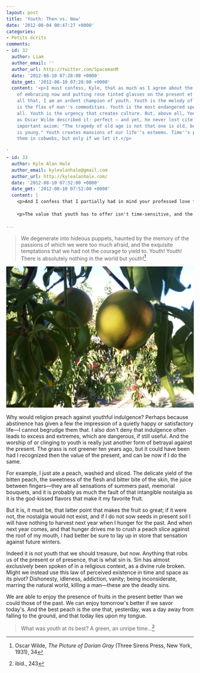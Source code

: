 ```yaml
---
layout: post
title: 'Youth: Then vs. Now'
date: '2012-08-04 00:47:27 +0000'
categories:
- Petits écrits
comments:
- id: 32
  author: Liam
  author_email: ''
  author_url: http://twitter.com/SpacemanM
  date: '2012-08-10 07:28:00 +0000'
  date_gmt: '2012-08-10 07:28:00 +0000'
  content: '<p>I must confess, Kyle, that as much as I agree about the importance
    of embracing now and putting rose tinted glasses on the present et cetera and
    all that, I am an ardent champion of youth. Youth is the melody of life. Youth
    is the flax of man''s commodities. Youth is the most endangered species of them
    all. Youth is the urgency that creates culture. But, above all, Youth is exactly
    as Oscar Wilde described it: perfect — and yet, he never lost cite of that most
    important axiom: "The tragedy of old age is not that one is old, but that one
    is young." Youth creates mansions of our life''s esteems. Time''s passing dresses
    them in cobwebs, but only if we let it.</p>

'
- id: 33
  author: Kyle Alan Hale
  author_email: kylealanhale@gmail.com
  author_url: http://kylealanhale.com/
  date: '2012-08-10 07:52:00 +0000'
  date_gmt: '2012-08-10 07:52:00 +0000'
  content: |
    <p>And I confess that I partially had in mind your professed love for youth when I wrote this. I am certainly not preaching against the appreciation of youth; I'm just suggesting that it is an incomplete view of life. It is unripe, as I have quoted Wilde's character saying. Youth creates urgency, but doesn't our death-punctuated life create all the urgency we need?</p>

    <p>The value that youth has to offer isn't time-sensitive, and the parts of it that are time sensitive are the things that are unhealthy to obsess about after they pass. Which is really all that I'm saying: we should enjoy youth while it is our present; we ought not worry about losing it; that worry only wastes time that could be spent on whatever life is currently offering. So if you aren't worrying, then carry on with enjoying your present youth. </p>

---
```


> We degenerate into hideous puppets, haunted by the memory of the passions of which we were too much afraid, and the exquisite temptations that we had not the courage to yield to. Youth! Youth! There is absolutely nothing in the world but youth![^nothing]

![An unripe peach, still on the tree](/media/unripe-peach.jpg "Young peaches, in the orchard behind our house")

Why would religion preach against youthful indulgence? Perhaps because abstinence has given a few the impression of a quietly happy or satisfactory life—I cannot begrudge them that. I also don't deny that indulgence often leads to excess and extremes, which are dangerous, if still useful.<!--more--> And the worship of or clinging to youth is really just another form of betrayal against the present. The grass is not greener ten years ago, but it could have been had I recognized then the value of the present, and can be now if I do the same.

For example, I just ate a peach, washed and sliced. The delicate yield of the bitten peach, the sweetness of the flesh and bitter bite of the skin, the juice between fingers—they are all sensations of summers past, memorial bouquets, and it is probably as much the fault of that intangible nostalgia as it is the god-kissed flavors that make it my favorite fruit.

But it is, it must be, that latter point that makes the fruit so great; if it were not, the nostalgia would not exist, and if I do not sow seeds in present soil I will have nothing to harvest next year when I hunger for the past. And when next year comes, and that hunger drives me to crush a peach slice against the roof of my mouth, I had better be sure to lay up in store that sensation against future winters.

Indeed it is not youth that we should treasure, but now. Anything that robs us of the present or of presence, that is what sin is. Sin has almost exclusively been spoken of in a religious context, as a divine rule broken. Might we instead use this law of perceived existence in time and space as its pivot? Dishonesty, idleness, addiction, vanity; being inconsiderate, marring the natural world, killing a man—these are the deadly sins.

We are able to enjoy the presence of fruits in the present better than we could those of the past. We can enjoy tomorrow's better if we savor today's. And the best peach is the one that, yesterday, was a day away from falling to the ground, and that today lies upon my tongue.

> What was youth at its best? A green, an unripe time...[^unripe]



[^nothing]: Oscar Wilde, *The Picture of Dorian Gray* (Three Sirens Press, New York, 1931), 34
[^unripe]: ibid., 243
